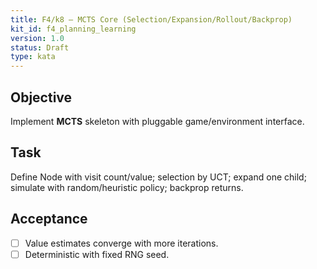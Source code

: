 ```yaml
---
title: F4/k8 — MCTS Core (Selection/Expansion/Rollout/Backprop)
kit_id: f4_planning_learning
version: 1.0
status: Draft
type: kata
---
```

## Objective
Implement **MCTS** skeleton with pluggable game/environment interface.
## Task
Define Node with visit count/value; selection by UCT; expand one child; simulate with random/heuristic policy; backprop returns.
## Acceptance
- [ ] Value estimates converge with more iterations.
- [ ] Deterministic with fixed RNG seed.